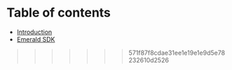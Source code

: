 # Table of contents

* [Introduction](README.md)
* [Emerald SDK](sdk-introduction.md)

>>>>>>> 571f87f8cdae31ee1e19e1e9d5e78232610d2526
